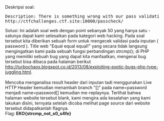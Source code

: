 Deskripsi soal:
<pre>
Description: There is something wrong with our pass validation, find it and get the flag.
http://ctfchallenges.ctf.site:10000/passcheck/ 
</pre>
Solusi: Ini adalah soal web dengan point sebanyak 50 yang hanya satu - satunya dapat kami selesaikan pada kategori web hacking. Pada soal tersebut kita diberikan sebuah form untuk mengecek validasi pada inputan ( password ).
Title web "Equal equal equal!" yang secara tidak langsung mengingatkan kami pada sebuah fungsi perbandingan strcmp(); di PHP yang memiliki sebuah bug yang dapat kita manfaatkan, mengenai bug tersebut bisa dibaca pada halaman berikut http://turbochaos.blogspot.co.id/2013/08/exploiting-exotic-bugs-php-type-juggling.html.
<br /><br />
Mencoba menganalisa result header dari inputan tadi menggunakan Live HTTP Header kemudian menambah branch "[]" pada name=password menjadi name=password[] kemudian me-replaynya. Terlihat bahwa halaman website tersebut blank, kami mengira ada kesalahan yang kami lakukan disini, ternyata setelah dicoba melihat page source dari 
website tersebut didapatkanlah flagnya.
<br />
Flag: <b>EKO{strcmp_not_s0_s4fe}</b>

